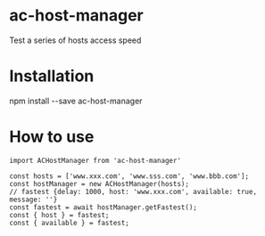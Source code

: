 # ac-host-manager
Test a series of hosts access speed

# Installation
npm install --save ac-host-manager

# How to use
```
import ACHostManager from 'ac-host-manager'

const hosts = ['www.xxx.com', 'www.sss.com', 'www.bbb.com'];
const hostManager = new ACHostManager(hosts);
// fastest {delay: 1000, host: 'www.xxx.com', available: true, message: ''}
const fastest = await hostManager.getFastest();
const { host } = fastest;
const { available } = fastest;
